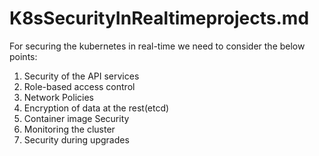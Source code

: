# K8sSecurityInRealtimeprojects.md

For securing the kubernetes in real-time we need to consider the below points:

1. Security of the API services
2. Role-based access control
3. Network Policies
4. Encryption of data at the rest(etcd)
5. Container image Security
6. Monitoring the cluster
7. Security during upgrades



